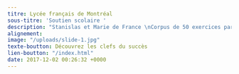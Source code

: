```yaml
---
titre: Lycée français de Montréal
sous-titre: 'Soutien scolaire '
description: "Stanislas et Marie de France \nCorpus de 50 exercices par chapitre"
alignement: 
image: "/uploads/slide-1.jpg"
texte-boutton: Découvrez les clefs du succès
lien-boutton: "/index.html"
date: 2017-12-02 00:26:32 +0000
---
```

